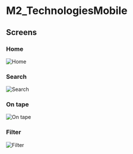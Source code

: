 # M2_TechnologiesMobile
## Screens

### Home
![Home](Screens/1.PNG)

### Search
![Search](Screens/2.PNG)

### On tape
![On tape](Screens/3.PNG)

### Filter
![Filter](Screens/4.PNG)
